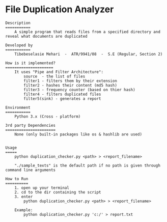 File Duplication Analyzer
========================

    Description
    ===========
        A simple program that reads files from a specified directory and reveal what documents are duplicated

    Developed by
    ===========
        Tibebeselasie Mehari  -  ATR/9941/08  -  S.E (Regular, Section 2)

    How is it implemented?
    =====================
        It uses "Pipe and Filter Architecture":
            source  - the list of files
            filter1 - filters them by their extension
            filter2 - hashes their content (md5 hash)
            filter3 - frequency counter (based on thier hash)
            filter4 - filters duplicated files
            filter5(sink) - generates a report

    Environment
    ===========
        Python 3.x (Cross - platform)

    3rd party Dependencies
    ======================
        None (only built-in packages like os & hashlib are used)


    Usage
    =====
        python duplication_checker.py <path> > <report_filename>

        "./sample_texts" is the default path if no path is given through command line arguments

    How to Run
    ==========
        1. open up your terminal
        2. cd to the dir containing the script
        3. enter
            python duplication_checker.py <path> > <report_filename>

        Example:
            python duplication_checker.py 'c:/' > report.txt